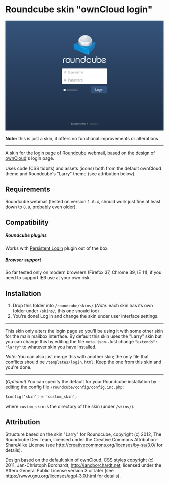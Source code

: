 Roundcube skin "ownCloud login"
=================================

![Preview image](https://github.com/amsterjanis/owncloud-login-skin-for-roundcube/raw/master/preview.png)

**Note:** this is just a skin, it offers no functional improvements or alterations.

--------------------------

A skin for the login page of [Roundcube](http://roundcube.net/) webmail, based on the design of [ownCloud](https://owncloud.org/)'s login page.

Uses code (CSS tidbits) and assets (icons) both from the default ownCloud theme and Roundcube's "Larry" theme (see attribution below).

## Requirements

Roundcube webmail (tested on version `1.0.4`, should work just fine at least down to `0.9`, probably even older).

## Compatibility

##### Roundcube plugins

Works with [Persistent Login](http://www.insanefactory.com/roundcube-persistent-login-plugin/) plugin out of the box.

##### Browser support

So far tested only on modern browsers (Firefox 37, Chrome 39, IE 11), if you need to support IE6 use at your own risk.

## Installation

1. Drop this folder into `/roundcube/skins/` (*Note:* each skin has its own folder under `/skins/`, this one should too)
2. You're done! Log in and change the skin under user interface settings.

---------------------------

This skin only alters the login page so you'll be using it with some other skin for the main mailbox interface.
By default this skin uses the "Larry" skin but you can change this by editing the file `meta.json`. Just change `"extends": "larry"` to whatever skin you have installed.

*Note:* You can also just merge this with another skin; the only file that conflicts should be `/templates/login.html`. Keep the one from this skin and you're done.

---------------------------

(*Optional*) You can specify the default for your Roundcube installation by editing the config file `/roundcube/config/config.inc.php`:
```
$config['skin'] = 'custom_skin';
``` 
where `custom_skin` is the directory of the skin (under `/skins/`).

## Attribution

Structure based on the skin "Larry" for Roundcube, copyright (c) 2012, The Roundcube Dev Team, licensed under the Creative Commons Attribution-ShareAlike License (see http://creativecommons.org/licenses/by-sa/3.0/ for details).

Design based on the default skin of ownCloud, CSS styles copyright (c) 2011, Jan-Christoph Borchardt, http://jancborchardt.net, licensed under the Affero General Public License version 3 or later (see https://www.gnu.org/licenses/agpl-3.0.html for details).
